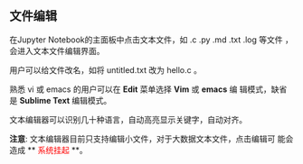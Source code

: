 ## 文件编辑 ##

在Jupyter Notebook的主面板中点击文本文件，如 .c .py .md .txt .log 等文件
，会进入文本文件编辑界面。

用户可以给文件改名，如将 untitled.txt 改为 hello.c 。

熟悉 vi 或 emacs 的用户可以在 **Edit** 菜单选择 **Vim** 或 **emacs** 编
辑模式，缺省是 **Sublime Text** 编辑模式。

文本编辑器可以识别几十种语言，自动高亮显示关键字，自动对齐。

**注意**: 文本编辑器目前只支持编辑小文件，对于大数据文本文件，点击编辑可
能会造成 ** <font color="red">系统挂起</font> **。
